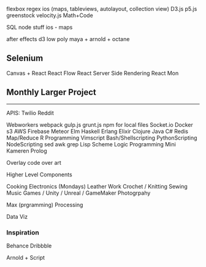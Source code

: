 flexbox
regex
ios (maps, tableviews, autolayout, collection view)
D3.js
p5.js
greenstock
velocity.js
Math+Code

SQL
node stuff
ios - maps 


after effects
d3 low poly
maya + arnold + octane


Selenium
----------------------------
Canvas + React
React Flow
React Server Side Rendering
React Mon


## Monthly Larger Project 
---------------------------
APIS:
Twilio
Reddit

Webworkers
webpack
gulp.js
grunt.js
npm for local files
Socket.io
Docker
s3
AWS
Firebase
Meteor
Elm
Haskell
Erlang
Elixir
Clojure
Java
C#
Redis
Map/Reduce
R Programming
Vimscript
Bash/Shellscripting
PythonScripting
NodeScripting
sed
awk
grep
Lisp
Scheme
Logic Programming
Mini Kameren
Prolog

Overlay code over art




Higher Level Components


Cooking
Electronics (Mondays)
Leather Work
Crochet / Knitting
Sewing 
Music 
Games  / Unity / Unreal / GameMaker
Photogrpahy



Max (prgramming)
Processing


Data Viz


### Inspiration

Behance
Dribbble




Arnold + Script
